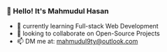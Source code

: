 ### 👋 Hello! It's Mahmudul Hasan

- 🌱 currently learning Full-stack Web Development
- 👯 looking to collaborate on Open-Source Projects
- 📫 DM me at: mahmudul9ty@outlook.com
